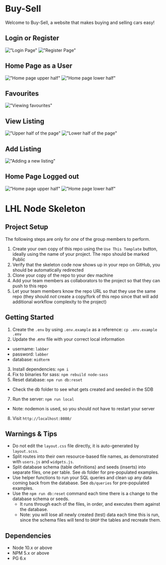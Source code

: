 # Buy-Sell

Welcome to Buy-Sell, a website that makes buying and selling cars easy!   


## Login or Register
!["Login Page"](https://github.com/jszady/buy-sell/blob/main/assets/Login.png)
!["Register Page"](https://github.com/jszady/buy-sell/blob/main/assets/Register.png)

## Home Page as a User
!["Home page upper half"](https://github.com/jszady/buy-sell/blob/main/assets/Home1User.png)
!["Home page lower half"](https://github.com/jszady/buy-sell/blob/main/assets/Home2User.png)

## Favourites
!["Viewing favourites"](https://github.com/jszady/buy-sell/blob/main/assets/Favourites.png)

## View Listing
!["Upper half of the page"](https://github.com/jszady/buy-sell/blob/main/assets/ViewListing1.png)
!["Lower half of the page"](https://github.com/jszady/buy-sell/blob/main/assets/ViewListing2.png)

## Add Listing
!["Adding a new listing"](https://github.com/jszady/buy-sell/blob/main/assets/AddListing.png)

## Home Page Logged out
!["Home page upper half"](https://github.com/jszady/buy-sell/blob/main/assets/Home1.png)
!["Home page lower half"](https://github.com/jszady/buy-sell/blob/main/assets/Home2.png)


LHL Node Skeleton
=========

## Project Setup

The following steps are only for _one_ of the group members to perform.

1. Create your own copy of this repo using the `Use This Template` button, ideally using the name of your project. The repo should be marked Public
2. Verify that the skeleton code now shows up in your repo on GitHub, you should be automatically redirected
3. Clone your copy of the repo to your dev machine
4. Add your team members as collaborators to the project so that they can push to this repo
5. Let your team members know the repo URL so that they use the same repo (they should _not_ create a copy/fork of this repo since that will add additional workflow complexity to the project)


## Getting Started

1. Create the `.env` by using `.env.example` as a reference: `cp .env.example .env`
2. Update the .env file with your correct local information 
  - username: `labber` 
  - password: `labber` 
  - database: `midterm`
3. Install dependencies: `npm i`
4. Fix to binaries for sass: `npm rebuild node-sass`
5. Reset database: `npm run db:reset`
  - Check the db folder to see what gets created and seeded in the SDB
7. Run the server: `npm run local`
  - Note: nodemon is used, so you should not have to restart your server
8. Visit `http://localhost:8080/`

## Warnings & Tips

- Do not edit the `layout.css` file directly, it is auto-generated by `layout.scss`.
- Split routes into their own resource-based file names, as demonstrated with `users.js` and `widgets.js`.
- Split database schema (table definitions) and seeds (inserts) into separate files, one per table. See `db` folder for pre-populated examples. 
- Use helper functions to run your SQL queries and clean up any data coming back from the database. See `db/queries` for pre-populated examples.
- Use the `npm run db:reset` command each time there is a change to the database schema or seeds. 
  - It runs through each of the files, in order, and executes them against the database. 
  - Note: you will lose all newly created (test) data each time this is run, since the schema files will tend to `DROP` the tables and recreate them.

## Dependencies

- Node 10.x or above
- NPM 5.x or above
- PG 6.x
